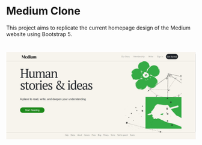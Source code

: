 # Medium Clone
This project aims to replicate the current homepage design of the Medium website using Bootstrap 5. 
#
![Example Screenshot](./medium-current.jpg)